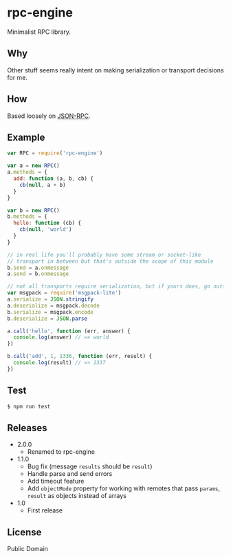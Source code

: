 # rpc-engine
Minimalist RPC library.

## Why
Other stuff seems really intent on making serialization or transport decisions for me.

## How
Based loosely on [JSON-RPC](http://www.jsonrpc.org/specification).

## Example
``` javascript
var RPC = require('rpc-engine')

var a = new RPC()
a.methods = {
  add: function (a, b, cb) {
    cb(null, a + b)
  }
}

var b = new RPC()
b.methods = {
  hello: function (cb) {
    cb(null, 'world')
  }
}

// in real life you'll probably have some stream or socket-like
// transport in between but that's outside the scope of this module
b.send = a.onmessage
a.send = b.onmessage

// not all transports require serialization, but if yours does, go nuts:
var msgpack = require('msgpack-lite')
a.serialize = JSON.stringify
a.deserialize = msgpack.decode
b.serialize = msgpack.encode
b.deserialize = JSON.parse

a.call('hello', function (err, answer) {
  console.log(answer) // => world
})

b.call('add', 1, 1336, function (err, result) {
  console.log(result) // => 1337
})
```

## Test
``` bash
$ npm run test
```

## Releases
* 2.0.0
  * Renamed to rpc-engine
* 1.1.0
  * Bug fix (message `results` should be `result`)
  * Handle parse and send errors
  * Add timeout feature
  * Add `objectMode` property for working with remotes that pass `params`, `result` as objects instead of arrays
* 1.0
  * First release

## License
Public Domain
